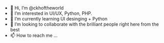 - 👋 Hi, I’m @ckhoftheworld
- 👀 I’m interested in UI/UX, Python, PHP.
- 🌱 I’m currently learning UI desinging + Python
- 💞️ I’m looking to collaborate with the brilliant people right here from the best
- 📫 How to reach me ...

<!---
ckhoftheworld/ckhoftheworld is a ✨ special ✨ repository because its `README.md` (this file) appears on your GitHub profile.
You can click the Preview link to take a look at your changes.
--->
